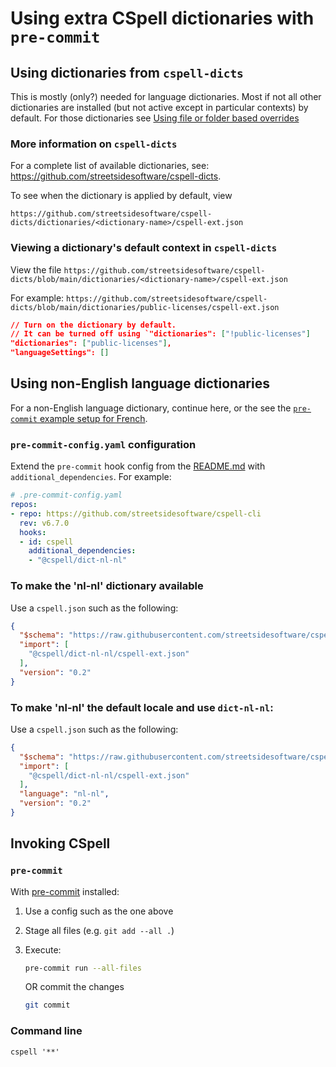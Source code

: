 # Using extra CSpell dictionaries with `pre-commit`

## Using dictionaries from `cspell-dicts`

This is mostly (only?) needed for language dictionaries. Most if not all other
dictionaries are installed (but not active except in particular contexts) by
default. For those dictionaries see [Using file or folder based
overrides](file-or-folder-based-overrides.md)

### More information on `cspell-dicts`

For a complete list of available dictionaries,
see: <https://github.com/streetsidesoftware/cspell-dicts>.

To see when the dictionary is applied by default, view

`https://github.com/streetsidesoftware/cspell-dicts/dictionaries/<dictionary-name>/cspell-ext.json`

### Viewing a dictionary's default context in `cspell-dicts`

View the file
`https://github.com/streetsidesoftware/cspell-dicts/blob/main/dictionaries/<dictionary-name>/cspell-ext.json`

For example: `https://github.com/streetsidesoftware/cspell-dicts/blob/main/dictionaries/public-licenses/cspell-ext.json`

``` json
// Turn on the dictionary by default.
// It can be turned off using `"dictionaries": ["!public-licenses"]
"dictionaries": ["public-licenses"],
"languageSettings": []
```

## Using non-English language dictionaries

For a non-English language dictionary, continue here, or the see the
[`pre-commit` example setup for French](pre-commit-example-setup-for-french.md).

### `pre-commit-config.yaml` configuration

Extend the `pre-commit` hook config from the [README.md](../README.md) with
`additional_dependencies`. For example:

```yaml
# .pre-commit-config.yaml
repos:
- repo: https://github.com/streetsidesoftware/cspell-cli
  rev: v6.7.0
  hooks:
  - id: cspell
    additional_dependencies:
    - "@cspell/dict-nl-nl"
```

### To make the 'nl-nl' dictionary available

Use a `cspell.json` such as the following:

```json
{
  "$schema": "https://raw.githubusercontent.com/streetsidesoftware/cspell/main/cspell.schema.json",
  "import": [
    "@cspell/dict-nl-nl/cspell-ext.json"
  ],
  "version": "0.2"
}
```

### To make 'nl-nl' the default locale and use `dict-nl-nl`:

Use a `cspell.json` such as the following:

```json
{
  "$schema": "https://raw.githubusercontent.com/streetsidesoftware/cspell/main/cspell.schema.json",
  "import": [
    "@cspell/dict-nl-nl/cspell-ext.json"
  ],
  "language": "nl-nl",
  "version": "0.2"
}
```

## Invoking CSpell

### `pre-commit`

With [pre-commit](https://pre-commit.com) installed:

1. Use a config such as the one above
2. Stage all files (e.g. `git add --all .`)
3. Execute:

   ``` bash
   pre-commit run --all-files
   ```

   OR commit the changes

   ``` bash
   git commit
   ```

### Command line

`cspell '**'`
